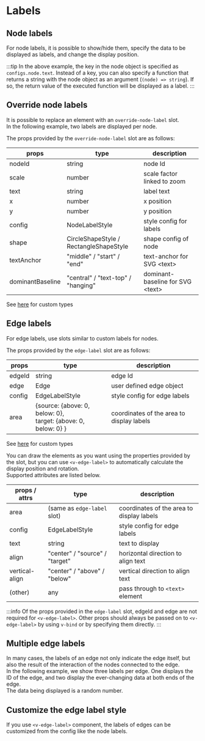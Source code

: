 # Labels

## Node labels

For node labels, it is possible to show/hide them, specify the data to
be displayed as labels, and change the display position.

<demo-tabs :demo-height="400" :use-data="true">
<template v-slot:demo>
  <DemoNodeLabels />
</template>
<template v-slot:source>

  <<< @/.vitepress/components/04_label/01/NodeLabels.vue{43-52}

</template>
<template v-slot:data>

  <<< @/.vitepress/components/04_label/01/data.ts

</template>
</demo-tabs>

:::tip
In the above example, the key in the node object is specified as
`configs.node.text`. Instead of a key, you can also specify a
function that returns a string with the node object as an argument
(`(node) => string`).  If so, the return value of the executed
function will be displayed as a label.
:::

## Override node labels

It is possible to replace an element with an `override-node-label` slot.  
In the following example, two labels are displayed per node.

<demo-tabs :demo-height="250" :use-data="true">
<template v-slot:demo>
  <DemoNodeCustomLabels />
</template>
<template v-slot:source>

  <<< @/.vitepress/components/04_label/02/NodeCustomLabels.vue{7-28}

</template>
<template v-slot:data>

  <<< @/.vitepress/components/04_label/02/data.ts

</template>
</demo-tabs>

The props provided by the `override-node-label` slot are as follows:

<div class="reference-table">

| props            | type                                       | description                            |
| ---------------- | ------------------------------------------ | -------------------------------------- |
| nodeId           | string                                     | node Id                                |
| scale            | number                                     | scale factor linked to zoom            |
| text             | string                                     | label text                             |
| x                | number                                     | x position                             |
| y                | number                                     | y position                             |
| config           | NodeLabelStyle                             | style config for labels                |
| shape            | CircleShapeStyle /<br> RectangleShapeStyle | shape config of node                   |
| textAnchor       | "middle" / "start" / "end"                 | text-anchor for SVG &lt;text&gt;       |
| dominantBaseline | "central" / "text-top" / "hanging"         | dominant-baseline for SVG &lt;text&gt; |

See [here](https://github.com/dash14/v-network-graph/blob/main/src/common/configs.ts) for custom types

</div>

## Edge labels

For edge labels, use slots similar to custom labels for nodes.

<demo-tabs :demo-height="300" :use-data="true">
<template v-slot:demo>
  <DemoEdgeLabels />
</template>
<template v-slot:source>

  <<< @/.vitepress/components/04_label/03/EdgeLabels.vue{8-10}

</template>
<template v-slot:data>

  <<< @/.vitepress/components/04_label/03/data.ts

</template>
</demo-tabs>

The props provided by the `edge-label` slot are as follows:

<div class="reference-table">

| props  | type            | description                               |
| ------ | --------------- | ----------------------------------------- |
| edgeId | string          | edge Id                                   |
| edge   | Edge            | user defined edge object                  |
| config | EdgeLabelStyle  | style config for edge labels              |
| area   | {source: {above: 0, below: 0},<br> target: {above: 0, below: 0} } | coordinates of the area to display labels |

</div>

See [here](https://github.com/dash14/v-network-graph/blob/main/src/common/configs.ts) for custom types

You can draw the elements as you want using the properties provided by
the slot, but you can use `<v-edge-label>` to automatically calculate
the display position and rotation.  
Supported attributes are listed below.

<div class="reference-table">

| props / attrs  | type                           | description                               |
| -------------- | ------------------------------ | ----------------------------------------- |
| area           | (same as `edge-label` slot)    | coordinates of the area to display labels |
| config         | EdgeLabelStyle                 | style config for edge labels              |
| text           | string                         | text to display                           |
| align          | "center" / "source" / "target" | horizontal direction to align text        |
| vertical-align | "center" / "above" / "below"   | vertical direction to align text          |
| (other)        | any                            | pass through to `<text>` element          |

</div>

:::info
Of the props provided in the `edge-label` slot, edgeId and edge are not
required for `<v-edge-label>`. Other props should always be passed on
to `<v-edge-label>` by using `v-bind` or by specifying them directly.
:::

## Multiple edge labels

In many cases, the labels of an edge not only indicate the edge itself,
but also the result of the interaction of the nodes connected to the edge.  
In the following example, we show three labels per edge. One displays the
ID of the edge, and two display the ever-changing data at both ends of the
edge.  
The data being displayed is a random number.

<demo-tabs :demo-height="300" :use-data="true">
<template v-slot:demo>
  <DemoMultipleEdgeLabels />
</template>
<template v-slot:source>

  <<< @/.vitepress/components/04_label/04/MultipleEdgeLabels.vue{8-26}

</template>
<template v-slot:data>

  <<< @/.vitepress/components/04_label/04/data.ts

</template>
</demo-tabs>

## Customize the edge label style

If you use `<v-edge-label>` component, the labels of edges can
be customized from the config like the node labels.

<demo-tabs :demo-height="450" :use-data="true">
<template v-slot:demo>
  <DemoEdgeLabelsStyle />
</template>
<template v-slot:source>

  <<< @/.vitepress/components/04_label/05/EdgeLabelsStyle.vue

</template>
<template v-slot:data>

  <<< @/.vitepress/components/04_label/05/data.ts

</template>
</demo-tabs>

<script setup>
import DemoNodeLabels from '../.vitepress/components/04_label/01/NodeLabels.vue'
import DemoNodeCustomLabels from '../.vitepress/components/04_label/02/NodeCustomLabels.vue'
import DemoEdgeLabels from '../.vitepress/components/04_label/03/EdgeLabels.vue'
import DemoMultipleEdgeLabels from '../.vitepress/components/04_label/04/MultipleEdgeLabels.vue'
import DemoEdgeLabelsStyle from '../.vitepress/components/04_label/05/EdgeLabelsStyle.vue'
</script>
